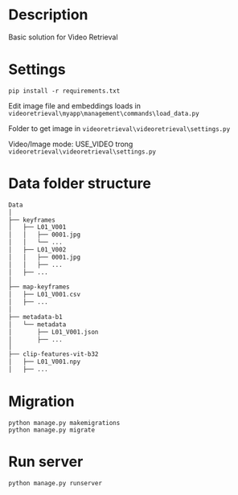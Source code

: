 # Description
Basic solution for Video Retrieval

# Settings
    pip install -r requirements.txt

Edit image file and embeddings loads in `videoretrieval\myapp\management\commands\load_data.py`

Folder to get image in `videoretrieval\videoretrieval\settings.py`

Video/Image mode: USE_VIDEO trong `videoretrieval\videoretrieval\settings.py`


<!-- chcp 1252 -->
# Data folder structure
```bash
Data
│
├── keyframes
│   ├── L01_V001
│   │   ├── 0001.jpg
│   │   └── ...
│   ├── L01_V002
│   │   ├── 0001.jpg
│   │   ├── ...
│   ├── ...
│ 
├── map-keyframes
│   ├── L01_V001.csv
│   ├── ...
│
├── metadata-b1
│   └── metadata
│       ├── L01_V001.json
│       ├── ...
│
├── clip-features-vit-b32
│   ├── L01_V001.npy
│   ├── ...

```

# Migration

    python manage.py makemigrations
    python manage.py migrate

# Run server
    python manage.py runserver
